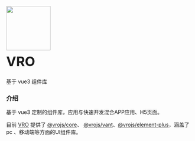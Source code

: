 <div class="van-doc-card">
  <div class="van-doc-intro">
    <img class="van-doc-intro__logo" style="width: 120px; height: 120px;" src="/img/logo.png">
    <h2 style="margin: 0; font-size: 36px; line-height: 60px;">VRO</h2>
    <p>基于 vue3 组件库</p>
  </div>
</div>

### 介绍

基于 vue3 定制的组件库，应用与快速开发混合APP应用、H5页面。

目前 [VRO](https://github.com/Woshiajuana/vro) 提供了 [@vrojs/core](https://github.com/Woshiajuana/vro)、 [@vrojs/vant](https://github.com/Woshiajuana/vro)、[@vrojs/element-plus](https://github.com/Woshiajuana/vro)，涵盖了 pc 、移动端等方面的UI组件库。

